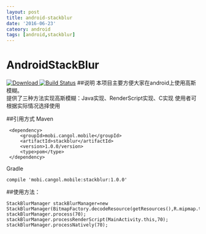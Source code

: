 ```yaml
---
layout: post
title: android-stackblur
date: '2016-06-23'
cateory: android
tags: [android,stackblur]
---
```


# AndroidStackBlur
[ ![Download](https://api.bintray.com/packages/cangol/maven/AndroidStackBlur/images/download.svg) ](https://bintray.com/cangol/maven/AndroidStackBlur/_latestVersion)
[![Build Status](https://travis-ci.org/Cangol/AndroidStackBlur.svg?branch=master)](https://travis-ci.org/Cangol/AndroidStackBlur)
##说明
本项目主要方便大家在android上使用高斯模糊。  
提供了三种方法实现高斯模糊：Java实现、RenderScript实现、C实现
使用者可根据实际情况选择使用

##引用方式
Maven

     <dependency>
         <groupId>mobi.cangol.mobile</groupId>
         <artifactId>stackblur</artifactId>
         <version>1.0.0/version>
         <type>pom</type>
     </dependency>
Gradle
 
    compile 'mobi.cangol.mobile:stackblur:1.0.0'
##使用方法：
    
    StackBlurManager stackBlurManager=new StackBlurManager(BitmapFactory.decodeResource(getResources(),R.mipmap.test));
    stackBlurManager.process(70);
    stackBlurManager.processRenderScript(MainActivity.this,70);
    stackBlurManager.processNatively(70);
    


   

